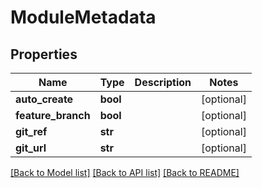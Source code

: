 # ModuleMetadata

## Properties
Name | Type | Description | Notes
------------ | ------------- | ------------- | -------------
**auto_create** | **bool** |  | [optional] 
**feature_branch** | **bool** |  | [optional] 
**git_ref** | **str** |  | [optional] 
**git_url** | **str** |  | [optional] 

[[Back to Model list]](../README.md#documentation-for-models) [[Back to API list]](../README.md#documentation-for-api-endpoints) [[Back to README]](../README.md)


